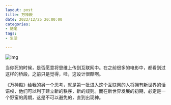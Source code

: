 ```yaml
---
layout: post
title: 万神殿
date: 2022/12/25 20:00:00
categories:
- 随笔
tags:
- 生活

---
```


![img](https://pics.naaln.com/blog/2022-12-26-05eda5.webp-basicBlog)

当你死的时候，是否愿意将思维上传到互联网中。在之前很多的电影中，都看到过这样的桥段，之前只是觉得，哇，这设计很酷啊。

《万神殿》给我的另一个思考，就是第一批进入这个互联网的人将拥有新世界的话语权，他们可以利于建立新的秩序，新的规则。而在新世界发展的初期，必定是一个野蛮的周期，这是不可以避免的，直到出现神。